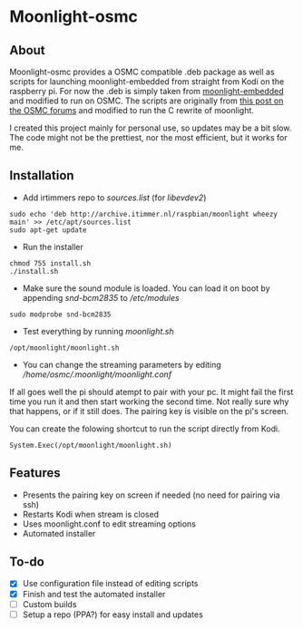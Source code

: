 # Moonlight-osmc
## About
Moonlight-osmc provides a OSMC compatible .deb package as well as scripts for launching moonlight-embedded from straight from Kodi on the raspberry pi. For now the .deb is simply taken from [moonlight-embedded](https://github.com/irtimmer/moonlight-embedded) and modified to run on OSMC. The scripts are originally from [this post on the OSMC forums](https://discourse.osmc.tv/t/limelight-embedded-and-osmc/1884/18) and modified to run the C rewrite of moonlight.

I created this project mainly for personal use, so updates may be a bit slow. The code might not be the prettiest, nor the most efficient, but it works for me.

## Installation
- Add irtimmers repo to *sources.list* (for *libevdev2*)
```
sudo echo 'deb http://archive.itimmer.nl/raspbian/moonlight wheezy main' >> /etc/apt/sources.list
sudo apt-get update
```
- Run the installer
```
chmod 755 install.sh
./install.sh
```
- Make sure the sound module is loaded. You can load it on boot by appending *snd-bcm2835* to */etc/modules*
```
sudo modprobe snd-bcm2835
```
- Test everything by running *moonlight.sh*
```
/opt/moonlight/moonlight.sh
```
- You can change the streaming parameters by editing */home/osmc/.moonlight/moonlight.conf*

If all goes well the pi should atempt to pair with your pc. It might fail the first time you run it and then start working the second time. Not really sure why that happens, or if it still does. The pairing key is visible on the pi's screen.

You can create the folowing shortcut to run the script directly from Kodi.
```
System.Exec(/opt/moonlight/moonlight.sh)
```

## Features
- Presents the pairing key on screen if needed (no need for pairing via ssh)
- Restarts Kodi when stream is closed
- Uses moonlight.conf to edit streaming options
- Automated installer

## To-do
- [x] Use configuration file instead of editing scripts
- [x] Finish and test the automated installer
- [ ] Custom builds
- [ ] Setup a repo (PPA?) for easy install and updates
